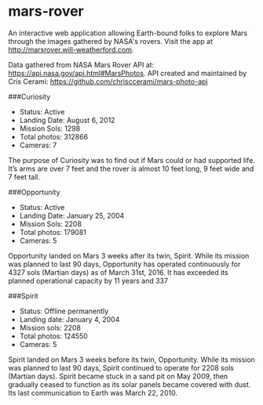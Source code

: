 # mars-rover
An interactive web application allowing Earth-bound folks to explore Mars through the images gathered by NASA's rovers. Visit the app at http://marsrover.will-weatherford.com.

Data gathered from NASA Mars Rover API at: https://api.nasa.gov/api.html#MarsPhotos.
API created and maintained by Cris Cerami: https://github.com/chrisccerami/mars-photo-api

###Curiosity


- Status: Active
- Landing Date: August 6, 2012
- Mission Sols: 1298
- Total photos: 312866
- Cameras: 7

The purpose of Curiosity was to find out if Mars could or had supported life. It’s arms are over 7 feet and the rover is almost 10 feet long, 9 feet wide and 7 feet tall.


###Opportunity


- Status: Active
- Landing Date: January 25, 2004
- Mission Sols: 2208
- Total photos: 179081
- Cameras: 5

Opportunity landed on Mars 3 weeks after its twin, Spirit. While its mission was planned to last 90 days, Opportunity has operated continuously for 4327 sols (Martian days) as of March 31st, 2016. It has exceeded its planned operational capacity by 11 years and 337


###Spirit

- Status: Offline permanently
- Landing date: January 4, 2004
- Mission sols: 2208
- Total photos: 124550
- Cameras: 5

Spirit landed on Mars 3 weeks before its twin, Opportunity. While its mission was planned to last 90 days, Spirit continued to operate for 2208 sols (Martian days). Spirit became stuck in a sand pit on May 2009, then gradually ceased to function as its solar panels became covered with dust. Its last communication to Earth was March 22, 2010.
